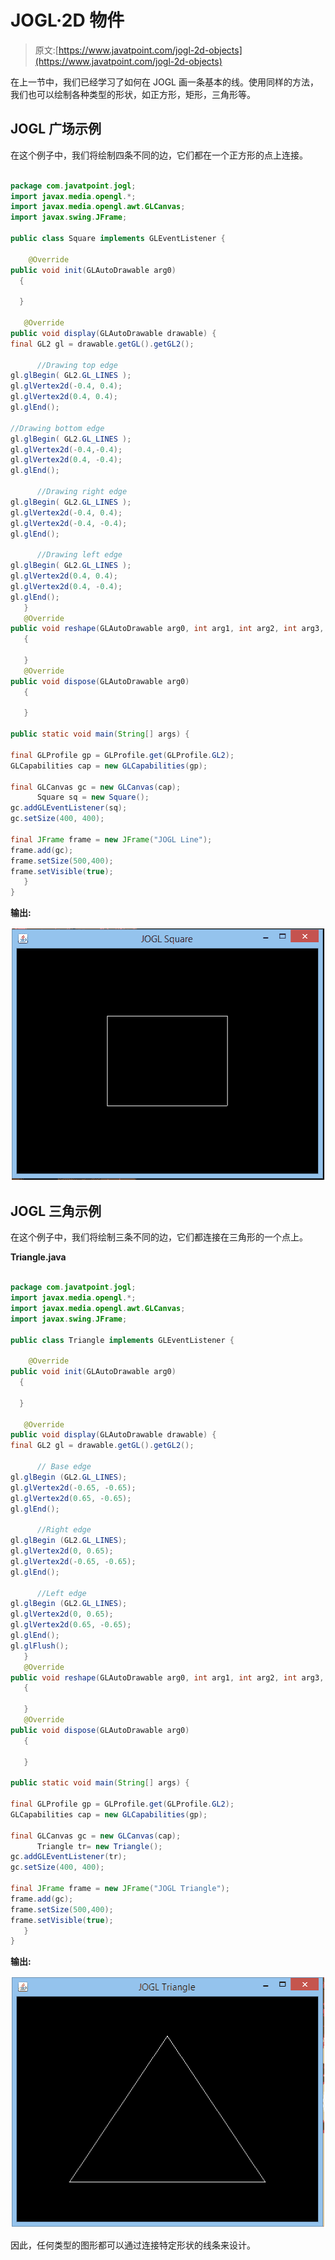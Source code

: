 # JOGL·2D 物件

> 原文:[https://www.javatpoint.com/jogl-2d-objects](https://www.javatpoint.com/jogl-2d-objects)

在上一节中，我们已经学习了如何在 JOGL 画一条基本的线。使用同样的方法，我们也可以绘制各种类型的形状，如正方形，矩形，三角形等。

## JOGL 广场示例

在这个例子中，我们将绘制四条不同的边，它们都在一个正方形的点上连接。

```java

package com.javatpoint.jogl;
import javax.media.opengl.*;
import javax.media.opengl.awt.GLCanvas;
import javax.swing.JFrame;

public class Square implements GLEventListener {

	@Override
public void init(GLAutoDrawable arg0) 
  {

  }

   @Override
public void display(GLAutoDrawable drawable) {
final GL2 gl = drawable.getGL().getGL2();

      //Drawing top edge
gl.glBegin( GL2.GL_LINES );
gl.glVertex2d(-0.4, 0.4);
gl.glVertex2d(0.4, 0.4);
gl.glEnd();

//Drawing bottom edge
gl.glBegin( GL2.GL_LINES );
gl.glVertex2d(-0.4,-0.4);
gl.glVertex2d(0.4, -0.4);
gl.glEnd();

      //Drawing right edge
gl.glBegin( GL2.GL_LINES );
gl.glVertex2d(-0.4, 0.4);
gl.glVertex2d(-0.4, -0.4);
gl.glEnd();

      //Drawing left edge
gl.glBegin( GL2.GL_LINES );
gl.glVertex2d(0.4, 0.4);
gl.glVertex2d(0.4, -0.4);
gl.glEnd();
   }      
   @Override
public void reshape(GLAutoDrawable arg0, int arg1, int arg2, int arg3, int arg4) 
   {	

   }
   @Override
public void dispose(GLAutoDrawable arg0) 
   {

   }

public static void main(String[] args) {

final GLProfile gp = GLProfile.get(GLProfile.GL2);
GLCapabilities cap = new GLCapabilities(gp);

final GLCanvas gc = new GLCanvas(cap);
      Square sq = new Square();
gc.addGLEventListener(sq);
gc.setSize(400, 400);

final JFrame frame = new JFrame("JOGL Line");
frame.add(gc);
frame.setSize(500,400);
frame.setVisible(true);  
   }	
}

```

**输出:**

![JOGL 2D Objects Output](img/ce1f3514c5462c25077340f000a54b87.png)

## JOGL 三角示例

在这个例子中，我们将绘制三条不同的边，它们都连接在三角形的一个点上。

**Triangle.java**

```java

package com.javatpoint.jogl;
import javax.media.opengl.*;
import javax.media.opengl.awt.GLCanvas;
import javax.swing.JFrame;

public class Triangle implements GLEventListener {

	@Override
public void init(GLAutoDrawable arg0) 
  {

  }

   @Override
public void display(GLAutoDrawable drawable) {
final GL2 gl = drawable.getGL().getGL2();

      // Base edge
gl.glBegin (GL2.GL_LINES);
gl.glVertex2d(-0.65, -0.65);
gl.glVertex2d(0.65, -0.65);
gl.glEnd();

      //Right edge
gl.glBegin (GL2.GL_LINES);
gl.glVertex2d(0, 0.65);
gl.glVertex2d(-0.65, -0.65);
gl.glEnd();

      //Left edge
gl.glBegin (GL2.GL_LINES);
gl.glVertex2d(0, 0.65);
gl.glVertex2d(0.65, -0.65);
gl.glEnd();
gl.glFlush();
   }      
   @Override
public void reshape(GLAutoDrawable arg0, int arg1, int arg2, int arg3, int arg4) 
   {	

   }
   @Override
public void dispose(GLAutoDrawable arg0) 
   {

   }

public static void main(String[] args) {

final GLProfile gp = GLProfile.get(GLProfile.GL2);
GLCapabilities cap = new GLCapabilities(gp);

final GLCanvas gc = new GLCanvas(cap);
      Triangle tr= new Triangle();
gc.addGLEventListener(tr);
gc.setSize(400, 400);

final JFrame frame = new JFrame("JOGL Triangle");
frame.add(gc);
frame.setSize(500,400);
frame.setVisible(true);  
   }	
}

```

**输出:**

![JOGL 2D Objects Triangle Output](img/80d7c9d2dc8860aa611d12f144a65ddc.png)

因此，任何类型的图形都可以通过连接特定形状的线条来设计。